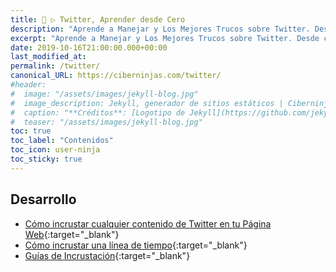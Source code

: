 ```yaml
---
title: 🐤 ▷ Twitter, Aprender desde Cero
description: "Aprende a Manejar y Los Mejores Trucos sobre Twitter. Desde cero todo lo que debes saber"
excerpt: "Aprende a Manejar y Los Mejores Trucos sobre Twitter. Desde cero todo lo que debes saber"
date: 2019-10-16T21:00:00.000+00:00
last_modified_at: 
permalink: /twitter/
canonical_URL: https://ciberninjas.com/twitter/
#header:
#  image: "/assets/images/jekyll-blog.jpg"
#  image_description: Jekyll, generador de sitios estáticos | Ciberninjas
#  caption: "**Créditos**: [Logotipo de Jekyll](https://github.com/jekyll/brand) extraído del repositorio de Marketing de Jekyll. Edición y montaje de Elaboración Propia"
#  teaser: "/assets/images/jekyll-blog.jpg"
toc: true
toc_label: "Contenidos"
toc_icon: user-ninja
toc_sticky: true
---
```


## Desarrollo

* [Cómo incrustar cualquier contenido de Twitter en tu Página Web](https://publish.twitter.com/#){:target="_blank"}
* [Cómo incrustar una línea de tiempo](https://help.twitter.com/en/using-twitter/embed-twitter-feed){:target="_blank"}
* [Guías de Incrustación](https://developer.twitter.com/en/docs/twitter-for-websites/embedded-tweets/overview){:target="_blank"}

